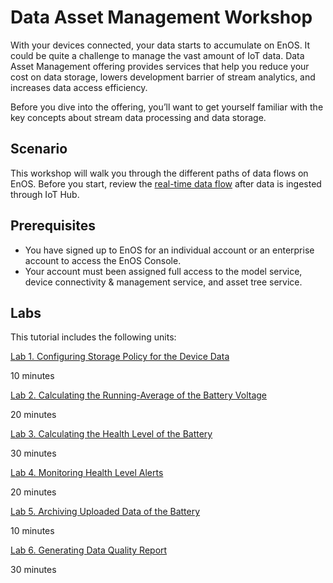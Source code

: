 # Data Asset Management Workshop

With your devices connected, your data starts to accumulate on EnOS. It could be quite a challenge to manage the vast amount of IoT data. Data Asset Management offering provides services that help you reduce your cost on data storage, lowers development barrier of stream analytics, and increases data access efficiency.

Before you dive into the offering, you’ll want to get yourself familiar with the key concepts about stream data processing and data storage.

## Scenario

This workshop will walk you through the different paths of data flows on EnOS. Before you start, review the [real-time data flow](https://support.envisioniot.com/docs/data-asset/en/latest/learn/data_flow.html) after data is ingested through IoT Hub.

## Prerequisites

- You have signed up to EnOS for an individual account or an enterprise account to access the EnOS Console.
- Your account must been assigned full access to the model service, device connectivity & management service, and 
asset tree service.

## Labs

This tutorial includes the following units:

[Lab 1. Configuring Storage Policy for the Device Data](303-1_configuring_storage_policy.md)

10 minutes

[Lab 2. Calculating the Running-Average of the Battery Voltage](303-2_calculating_average_voltage.md)

20 minutes

[Lab 3. Calculating the Health Level of the Battery](303-3_calculating_health_level.md)

30 minutes

[Lab 4. Monitoring Health Level Alerts](303-4_monitoring_alerts.md)

20 minutes

[Lab 5. Archiving Uploaded Data of the Battery](303-5_archiving_data.md)

10 minutes

[Lab 6. Generating Data Quality Report](303-6_generating_data_quality_report.md)

30 minutes

